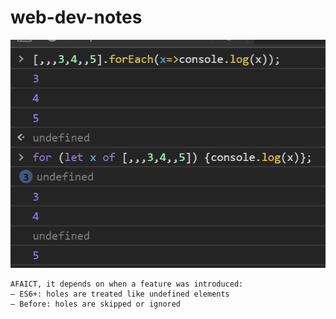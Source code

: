 # web-dev-notes

![alt text](https://github.com/everthis/web-dev-notes/blob/master/images/iteration.png "iteration")

```
AFAICT, it depends on when a feature was introduced:
– ES6+: holes are treated like undefined elements
– Before: holes are skipped or ignored
```
